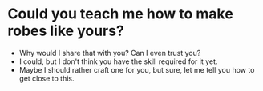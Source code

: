 # Could you teach me how to make robes like yours?

- Why would I share that with you? Can I even trust you?
- I could, but I don't think you have the skill required for it yet.
- Maybe I should rather craft one for you, but sure, let me tell you how to get close to this.
